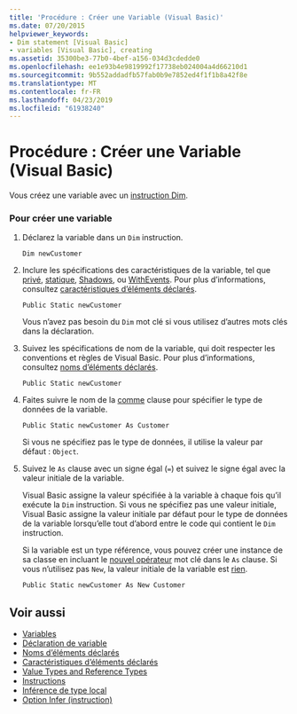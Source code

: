 ```yaml
---
title: 'Procédure : Créer une Variable (Visual Basic)'
ms.date: 07/20/2015
helpviewer_keywords:
- Dim statement [Visual Basic]
- variables [Visual Basic], creating
ms.assetid: 35300be3-77b0-4bef-a156-034d3cdedde0
ms.openlocfilehash: ee1e93b4e9819992f17738eb024004a4d66210d1
ms.sourcegitcommit: 9b552addadfb57fab0b9e7852ed4f1f1b8a42f8e
ms.translationtype: MT
ms.contentlocale: fr-FR
ms.lasthandoff: 04/23/2019
ms.locfileid: "61938240"
---
```

# <a name="how-to-create-a-new-variable-visual-basic"></a>Procédure : Créer une Variable (Visual Basic)
Vous créez une variable avec un [instruction Dim](../../../../visual-basic/language-reference/statements/dim-statement.md).  
  
### <a name="to-create-a-new-variable"></a>Pour créer une variable  
  
1. Déclarez la variable dans un `Dim` instruction.  
  
    ```  
    Dim newCustomer  
    ```  
  
2. Inclure les spécifications des caractéristiques de la variable, tel que [privé](../../../../visual-basic/language-reference/modifiers/private.md), [statique](../../../../visual-basic/language-reference/modifiers/static.md), [Shadows](../../../../visual-basic/language-reference/modifiers/shadows.md), ou [WithEvents](../../../../visual-basic/language-reference/modifiers/withevents.md). Pour plus d’informations, consultez [caractéristiques d’éléments déclarés](../../../../visual-basic/programming-guide/language-features/declared-elements/declared-element-characteristics.md).  
  
    ```  
    Public Static newCustomer  
    ```  
  
     Vous n’avez pas besoin du `Dim` mot clé si vous utilisez d’autres mots clés dans la déclaration.  
  
3. Suivez les spécifications de nom de la variable, qui doit respecter les conventions et règles de Visual Basic. Pour plus d’informations, consultez [noms d’éléments déclarés](../../../../visual-basic/programming-guide/language-features/declared-elements/declared-element-names.md).  
  
    ```  
    Public Static newCustomer  
    ```  
  
4. Faites suivre le nom de la [comme](../../../../visual-basic/language-reference/statements/as-clause.md) clause pour spécifier le type de données de la variable.  
  
    ```  
    Public Static newCustomer As Customer  
    ```  
  
     Si vous ne spécifiez pas le type de données, il utilise la valeur par défaut : `Object`.  
  
5. Suivez le `As` clause avec un signe égal (`=`) et suivez le signe égal avec la valeur initiale de la variable.  
  
     Visual Basic assigne la valeur spécifiée à la variable à chaque fois qu’il exécute la `Dim` instruction. Si vous ne spécifiez pas une valeur initiale, Visual Basic assigne la valeur initiale par défaut pour le type de données de la variable lorsqu’elle tout d’abord entre le code qui contient le `Dim` instruction.  
  
     Si la variable est un type référence, vous pouvez créer une instance de sa classe en incluant le [nouvel opérateur](../../../../visual-basic/language-reference/operators/new-operator.md) mot clé dans le `As` clause. Si vous n’utilisez pas `New`, la valeur initiale de la variable est [rien](../../../../visual-basic/language-reference/nothing.md).  
  
    ```  
    Public Static newCustomer As New Customer  
    ```  
  
## <a name="see-also"></a>Voir aussi

- [Variables](../../../../visual-basic/programming-guide/language-features/variables/index.md)
- [Déclaration de variable](../../../../visual-basic/programming-guide/language-features/variables/variable-declaration.md)
- [Noms d’éléments déclarés](../../../../visual-basic/programming-guide/language-features/declared-elements/declared-element-names.md)
- [Caractéristiques d’éléments déclarés](../../../../visual-basic/programming-guide/language-features/declared-elements/declared-element-characteristics.md)
- [Value Types and Reference Types](../../../../visual-basic/programming-guide/language-features/data-types/value-types-and-reference-types.md)
- [Instructions](../../../../visual-basic/language-reference/statements/index.md)
- [Inférence de type local](../../../../visual-basic/programming-guide/language-features/variables/local-type-inference.md)
- [Option Infer (instruction)](../../../../visual-basic/language-reference/statements/option-infer-statement.md)
